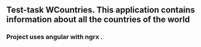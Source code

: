 ## Test-task WCountries. This application contains information about all the countries of the world
### Project uses angular with ngrx .
